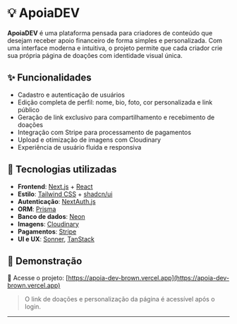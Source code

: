 # 💡 ApoiaDEV

**ApoiaDEV** é uma plataforma pensada para criadores de conteúdo que desejam receber apoio financeiro de forma simples e personalizada. Com uma interface moderna e intuitiva, o projeto permite que cada criador crie sua própria página de doações com identidade visual única.

## ✨ Funcionalidades

- Cadastro e autenticação de usuários
- Edição completa de perfil: nome, bio, foto, cor personalizada e link público
- Geração de link exclusivo para compartilhamento e recebimento de doações
- Integração com Stripe para processamento de pagamentos
- Upload e otimização de imagens com Cloudinary
- Experiência de usuário fluida e responsiva

## 🧪 Tecnologias utilizadas

- **Frontend**: [Next.js](https://nextjs.org/) + [React](https://react.dev/)
- **Estilo**: [Tailwind CSS](https://tailwindcss.com/) + [shadcn/ui](https://ui.shadcn.com/)
- **Autenticação**: [NextAuth.js](https://next-auth.js.org/)
- **ORM**: [Prisma](https://www.prisma.io/)
- **Banco de dados**: [Neon](https://neon.tech/)
- **Imagens**: [Cloudinary](https://cloudinary.com/)
- **Pagamentos**: [Stripe](https://stripe.com/)
- **UI e UX**: [Sonner](https://sonner.emilkowal.ski/), [TanStack](https://tanstack.com/)

## 🚀 Demonstração

🔗 Acesse o projeto: [https://apoia-dev-brown.vercel.app](https://apoia-dev-brown.vercel.app)

> O link de doações e personalização da página é acessível após o login.

---

